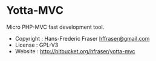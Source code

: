Yotta-MVC
=========

Micro PHP-MVC fast development tool.

 * Copyright : Hans-Frederic Fraser hffraser@gmail.com
 * License : GPL-V3
 * Website : http://bitbucket.org/hfraser/yotta-mvc
